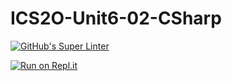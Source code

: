 # ICS2O-Unit6-02-CSharp

[![GitHub's Super Linter](https://github.com/venika-sem/ICS2O-Unit6-02-CSharp/workflows/GitHub's%20Super%20Linter/badge.svg)](https://github.com/venika-sem/ICS2O-Unit6-02-CSharp/actions)

[![Run on Repl.it](https://repl.it/badge/github/venika-sem/ICS2O-Unit6-02-CSharp)](https://repl.it/github/venika-sem/ICS2O-Unit6-02-CSharp)
